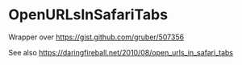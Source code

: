 # OpenURLsInSafariTabs
Wrapper over https://gist.github.com/gruber/507356

See also https://daringfireball.net/2010/08/open_urls_in_safari_tabs
